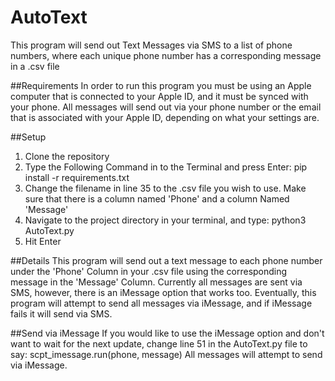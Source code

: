 # AutoText
This program will send out Text Messages via SMS to a list of phone numbers, where each unique phone number has a corresponding message in a .csv file

##Requirements
In order to run this program you must be using an Apple computer that is connected to your Apple ID, and it must be synced with your phone. All messages will send out via your phone number or the email that is associated with your Apple ID, depending on what your settings are.

##Setup
1) Clone the repository
2) Type the Following Command in to the Terminal and press Enter: pip install -r requirements.txt
3) Change the filename in line 35 to the .csv file you wish to use. Make sure that there is a column named 'Phone' and a column Named 'Message'
4) Navigate to the project directory in your terminal, and type: python3 AutoText.py
5) Hit Enter

##Details
This program will send out a text message to each phone number under the 'Phone' Column in your .csv file using the corresponding message in the 'Message' Column.
Currently all messages are sent via SMS, however, there is an iMessage option that works too. Eventually, this program will attempt to send all messages via iMessage, and if iMessage fails it will send via SMS.

##Send via iMessage
If you would like to use the iMessage option and don't want to wait for the next update, change line 51 in the AutoText.py file to say: scpt_imessage.run(phone, message)
All messages will attempt to send via iMessage.

